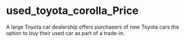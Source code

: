 # used_toyota_corolla_Price
A large Toyota car dealership offers purchasers of new Toyota cars the option to buy their used car as part of a trade-in.
